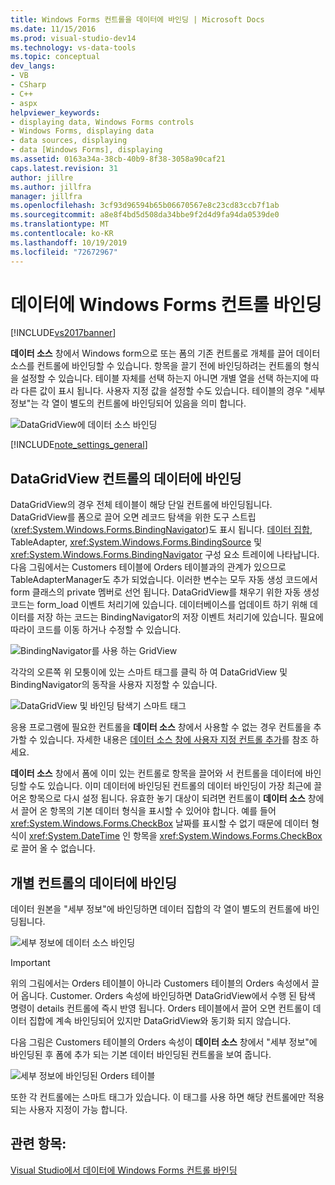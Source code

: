 ```yaml
---
title: Windows Forms 컨트롤을 데이터에 바인딩 | Microsoft Docs
ms.date: 11/15/2016
ms.prod: visual-studio-dev14
ms.technology: vs-data-tools
ms.topic: conceptual
dev_langs:
- VB
- CSharp
- C++
- aspx
helpviewer_keywords:
- displaying data, Windows Forms controls
- Windows Forms, displaying data
- data sources, displaying
- data [Windows Forms], displaying
ms.assetid: 0163a34a-38cb-40b9-8f38-3058a90caf21
caps.latest.revision: 31
author: jillre
ms.author: jillfra
manager: jillfra
ms.openlocfilehash: 3cf93d96594b65b06670567e8c23cd83ccb7f1ab
ms.sourcegitcommit: a8e8f4bd5d508da34bbe9f2d4d9fa94da0539de0
ms.translationtype: MT
ms.contentlocale: ko-KR
ms.lasthandoff: 10/19/2019
ms.locfileid: "72672967"
---
```

# <a name="bind-windows-forms-controls-to-data"></a>데이터에 Windows Forms 컨트롤 바인딩
[!INCLUDE[vs2017banner](../includes/vs2017banner.md)]

**데이터 소스** 창에서 Windows form으로 또는 폼의 기존 컨트롤로 개체를 끌어 데이터 소스를 컨트롤에 바인딩할 수 있습니다. 항목을 끌기 전에 바인딩하려는 컨트롤의 형식을 설정할 수 있습니다. 테이블 자체를 선택 하는지 아니면 개별 열을 선택 하는지에 따라 다른 값이 표시 됩니다.  사용자 지정 값을 설정할 수도 있습니다. 테이블의 경우 "세부 정보"는 각 열이 별도의 컨트롤에 바인딩되어 있음을 의미 합니다.

 ![DataGridView에 데이터 소스 바인딩](../data-tools/media/raddata-bind-data-source-to-datagridview.png "raddata 데이터 소스를 DataGridView에 바인딩")

 [!INCLUDE[note_settings_general](../includes/note-settings-general-md.md)]

## <a name="bind-to--data-in-a-datagridview-control"></a>DataGridView 컨트롤의 데이터에 바인딩
 DataGridView의 경우 전체 테이블이 해당 단일 컨트롤에 바인딩됩니다. DataGridView를 폼으로 끌어 오면 레코드 탐색을 위한 도구 스트립 (<xref:System.Windows.Forms.BindingNavigator>)도 표시 됩니다. [데이터 집합](../data-tools/dataset-tools-in-visual-studio.md), TableAdapter, <xref:System.Windows.Forms.BindingSource> 및 <xref:System.Windows.Forms.BindingNavigator> 구성 요소 트레이에 나타납니다. 다음 그림에서는 Customers 테이블에 Orders 테이블과의 관계가 있으므로 TableAdapterManager도 추가 되었습니다. 이러한 변수는 모두 자동 생성 코드에서 form 클래스의 private 멤버로 선언 됩니다. DataGridView를 채우기 위한 자동 생성 코드는 form_load 이벤트 처리기에 있습니다. 데이터베이스를 업데이트 하기 위해 데이터를 저장 하는 코드는 BindingNavigator의 저장 이벤트 처리기에 있습니다. 필요에 따라이 코드를 이동 하거나 수정할 수 있습니다.

 ![BindingNavigator를 사용 하는 GridView](../data-tools/media/raddata-gridview-with-bindingnavigator.png "raddata GridView (BindingNavigator 포함)")

 각각의 오른쪽 위 모퉁이에 있는 스마트 태그를 클릭 하 여 DataGridView 및 BindingNavigator의 동작을 사용자 지정할 수 있습니다.

 ![DataGridView 및 바인딩 탐색기 스마트 태그](../data-tools/media/raddata-datagridview-and-binding-navigator-smart-tags.png "raddata DataGridView 및 바인딩 탐색기 스마트 태그")

 응용 프로그램에 필요한 컨트롤을 **데이터 소스** 창에서 사용할 수 없는 경우 컨트롤을 추가할 수 있습니다. 자세한 내용은 [데이터 소스 창에 사용자 지정 컨트롤 추가](../data-tools/add-custom-controls-to-the-data-sources-window.md)를 참조 하세요.

 **데이터 소스** 창에서 폼에 이미 있는 컨트롤로 항목을 끌어와 서 컨트롤을 데이터에 바인딩할 수도 있습니다. 이미 데이터에 바인딩된 컨트롤의 데이터 바인딩이 가장 최근에 끌어온 항목으로 다시 설정 됩니다. 유효한 놓기 대상이 되려면 컨트롤이 **데이터 소스** 창에서 끌어 온 항목의 기본 데이터 형식을 표시할 수 있어야 합니다. 예를 들어 <xref:System.Windows.Forms.CheckBox> 날짜를 표시할 수 없기 때문에 데이터 형식이 <xref:System.DateTime> 인 항목을 <xref:System.Windows.Forms.CheckBox>로 끌어 올 수 없습니다.

## <a name="bind-to--data-in-individual-controls"></a>개별 컨트롤의 데이터에 바인딩
 데이터 원본을 "세부 정보"에 바인딩하면 데이터 집합의 각 열이 별도의 컨트롤에 바인딩됩니다.

 ![세부 정보에 데이터 소스 바인딩](../data-tools/media/raddata-bind-data-source-to-details.png "raddata 데이터 원본에 대 한 바인딩 정보")

> [!IMPORTANT]
> 위의 그림에서는 Orders 테이블이 아니라 Customers 테이블의 Orders 속성에서 끌어 옵니다. Customer. Orders 속성에 바인딩하면 DataGridView에서 수행 된 탐색 명령이 details 컨트롤에 즉시 반영 됩니다. Orders 테이블에서 끌어 오면 컨트롤이 데이터 집합에 계속 바인딩되어 있지만 DataGridView와 동기화 되지 않습니다.

 다음 그림은 Customers 테이블의 Orders 속성이 **데이터 소스** 창에서 "세부 정보"에 바인딩된 후 폼에 추가 되는 기본 데이터 바인딩된 컨트롤을 보여 줍니다.

 ![세부 정보에 바인딩된 Orders 테이블](../data-tools/media/raddata-orders-table-bound-to-details.png "raddata Orders 테이블 바인딩 세부 정보")

 또한 각 컨트롤에는 스마트 태그가 있습니다. 이 태그를 사용 하면 해당 컨트롤에만 적용 되는 사용자 지정이 가능 합니다.

## <a name="see-also"></a>관련 항목:
 [Visual Studio에서 데이터에 Windows Forms 컨트롤 바인딩](../data-tools/bind-windows-forms-controls-to-data-in-visual-studio.md)
